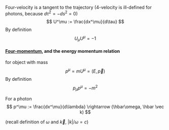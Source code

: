 Four-velocity is a tangent to the trajectory (4-velocity is ill-defined for photons, because $d\tau^2=-ds^2 = 0$)
$$
U^\mu := \frac{dx^\mu}{d\tau}
$$
By definition
$$
U_{\mu}U^{\mu} = -1
$$

#### [Four-momentum](https://en.wikipedia.org/wiki/Four-momentum), and the energy momentum relation
for object with mass
$$
p^\mu=mU^\mu=(E, \vec p)
$$
By definition
$$p_\mu p^{\mu} = -m^2$$

For a photon
$$
p^\mu := \frac{dx^\mu}{d\lambda} \rightarrow (\hbar\omega, \hbar \vec k)
$$

(recall definition of $\omega$ and $\vec k$, $|k|/\omega = c$)



